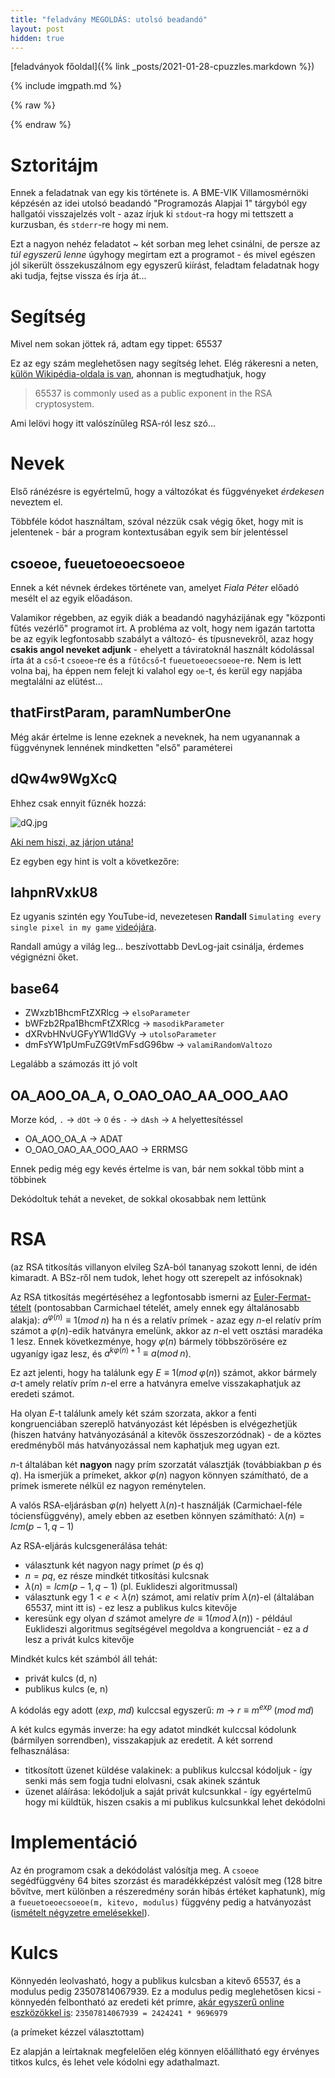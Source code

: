 ```yaml
---
title: "feladvány MEGOLDÁS: utolsó beadandó"
layout: post
hidden: true
---
```


[feladványok főoldal]({% link _posts/2021-01-28-cpuzzles.markdown %})

{% include imgpath.md %}

{% raw %}
<script type="text/x-mathjax-config">
    MathJax.Hub.Config({
      tex2jax: {
        skipTags: ['script', 'noscript', 'style', 'textarea', 'pre'],
        inlineMath: [['$','$']]
      }
    });
  </script>
  <script src="https://cdn.mathjax.org/mathjax/latest/MathJax.js?config=TeX-AMS-MML_HTMLorMML" type="text/javascript"></script> 
{% endraw %}

# Sztoritájm

Ennek a feladatnak van egy kis története is. A BME-VIK Villamosmérnöki képzésén az idei utolsó beadandó "Programozás Alapjai 1" tárgyból egy hallgatói visszajelzés volt - azaz írjuk ki `stdout`-ra hogy mi tettszett a kurzusban, és `stderr`-re hogy mi nem.

Ezt a nagyon nehéz feladatot ~ két sorban meg lehet csinálni, de persze az *túl egyszerű lenne* úgyhogy megírtam ezt a programot - és mivel egészen jól sikerült összekuszálnom egy egyszerű kiírást, feladtam feladatnak hogy aki tudja, fejtse vissza és írja át...

# Segítség

Mivel nem sokan jöttek rá, adtam egy tippet: 65537

Ez az egy szám meglehetősen nagy segítség lehet. Elég rákeresni a neten, [külön Wikipédia-oldala is van](https://en.wikipedia.org/wiki/65,537), ahonnan is megtudhatjuk, hogy
>65537 is commonly used as a public exponent in the RSA cryptosystem.

Ami lelövi hogy itt valószínűleg RSA-ról lesz szó...

# Nevek

Első ránézésre is egyértelmű, hogy a változókat és függvényeket *érdekesen* neveztem el. 

Többféle kódot használtam, szóval nézzük csak végig őket, hogy mit is jelentenek - bár a program kontextusában egyik sem bír jelentéssel

## csoeoe, fueuetoeoecsoeoe

Ennek a két névnek érdekes története van, amelyet *Fiala Péter* előadó mesélt el az egyik előadáson.

Valamikor régebben, az egyik diák a beadandó nagyházijának egy "központi fűtés vezérlő" programot írt. A probléma az volt, hogy nem igazán tartotta be az egyik legfontosabb szabályt a változó- és típusnevekről, azaz hogy **csakis angol neveket adjunk** - ehelyett a táviratoknál használt kódolással írta át a `cső`-t `csoeoe`-re és a `fűtőcső`-t `fueuetoeoecsoeoe`-re. Nem is lett volna baj, ha éppen nem felejt ki valahol egy `oe`-t, és kerül egy napjába megtalálni az elütést...

## thatFirstParam, paramNumberOne
Még akár értelme is lenne ezeknek a neveknek, ha nem ugyanannak a függvénynek lennének mindketten "első" paraméterei

## dQw4w9WgXcQ

Ehhez csak ennyit fűznék hozzá:

![dQ.jpg]({{imgpath}}/dQ.jpg)

[Aki nem hiszi, az járjon utána!](https:///youtube.com/watch?v=dQw4w9WgXcQ)

Ez egyben egy hint is volt a következőre:

## lahpnRVxkU8
Ez ugyanis szintén egy YouTube-id, nevezetesen **Randall** `Simulating every single pixel in my game` [videójára](https://www.youtube.com/watch?v=lahpnRVxkU8).

Randall amúgy a világ leg... beszívottabb DevLog-jait csinálja, érdemes végignézni őket.

## base64

- ZWxzb1BhcmFtZXRlcg -> `elsoParameter`
- bWFzb2Rpa1BhcmFtZXRlcg -> `masodikParameter`
- dXRvbHNvUGFyYW1ldGVy -> `utolsoParameter`
- dmFsYW1pUmFuZG9tVmFsdG96bw -> 
`valamiRandomValtozo`

Legalább a számozás itt jó volt

## OA_AOO_OA_A, O_OAO_OAO_AA_OOO_AAO

Morze kód, `.` -> `dOt` -> `O` és `-` -> `dAsh` -> `A` helyettesítéssel

- OA_AOO_OA_A -> ADAT
- O_OAO_OAO_AA_OOO_AAO -> ERRMSG

Ennek pedig még egy kevés értelme is van, bár nem sokkal több mint a többinek

Dekódoltuk tehát a neveket, de sokkal okosabbak nem lettünk

# RSA

(az RSA titkosítás villanyon elvileg SzA-ból tananyag szokott lenni, de idén kimaradt. A BSz-ről nem tudok, lehet hogy ott szerepelt az infósoknak)

Az RSA titkosítás megértéséhez a legfontosabb ismerni az [Euler-Fermat-tételt](https://en.wikipedia.org/wiki/Euler%27s_theorem) (pontosabban Carmichael tételét, amely ennek egy általánosabb alakja):
$a^{\varphi (n)}\equiv 1 (mod\;n)$ ha n és a relatív prímek - azaz egy $n$-el relatív prím számot a $\varphi(n)$-edik hatványra emelünk, akkor az $n$-el vett osztási maradéka 1 lesz. Ennek következménye, hogy $\varphi(n)$ bármely többszörösére ez ugyanígy igaz lesz, és $a^{k\varphi (n)+1}\equiv a (mod\;n)$. 

Ez azt jelenti, hogy ha találunk egy $E\equiv 1 (mod\;\varphi(n))$ számot, akkor bármely $a$-t amely relatív prím $n$-el erre a hatványra emelve visszakaphatjuk az eredeti számot.

Ha olyan $E$-t találunk amely két szám szorzata, akkor a fenti kongruenciában szereplő hatványozást két lépésben is elvégezhetjük (hiszen hatvány hatványozásánál a kitevők összeszorzódnak) - de a köztes eredményből más hatványozással nem kaphatjuk meg ugyan ezt.

$n$-t általában két **nagyon** nagy prím szorzatát választják (továbbiakban $p$ és $q$). Ha ismerjük a prímeket, akkor $\varphi(n)$ nagyon könnyen számítható, de a prímek ismerete nélkül ez nagyon reménytelen.

A valós RSA-eljárásban $\varphi(n)$ helyett $\lambda(n)$-t használják (Carmichael-féle tóciensfüggvény), amely ebben az esetben könnyen számítható: $\lambda(n)=lcm(p-1, q-1)$

Az RSA-eljárás kulcsgenerálása tehát:
- választunk két nagyon nagy prímet ($p$ és $q$)
- $n=pq$, ez része mindkét titkosítási kulcsnak
- $\lambda(n)=lcm(p-1, q-1)$ (pl. Euklideszi algoritmussal)
- választunk egy $1< e <\lambda(n)$ számot, ami relatív prím $\lambda(n)$-el (általában 65537, mint itt is) - ez lesz a publikus kulcs kitevője
- keresünk egy olyan $d$ számot amelyre $de\equiv 1(mod\;\lambda(n))$ - például Euklideszi algoritmus segítségével megoldva a kongruenciát - ez a $d$ lesz a privát kulcs kitevője

Mindkét kulcs két számból áll tehát:
- privát kulcs (d, n)
- publikus kulcs (e, n)

A kódolás egy adott ($exp$, $md$) kulccsal egyszerű: $m$ -> $r\equiv m^{exp}\;(mod\;md)$

A két kulcs egymás inverze: ha egy adatot mindkét kulccsal kódolunk (bármilyen sorrendben), visszakapjuk az eredetit. A két sorrend felhasználása:
- titkosított üzenet küldése valakinek: a publikus kulccsal kódoljuk - így senki más sem fogja tudni elolvasni, csak akinek szántuk
- üzenet aláírása: lekódoljuk a saját privát kulcsunkkal - így egyértelmű hogy mi küldtük, hiszen csakis a mi publikus kulcsunkkal lehet dekódolni

# Implementáció

Az én programom csak a dekódolást valósítja meg. A `csoeoe` segédfüggvény 64 bites szorzást és maradékképzést valósít meg (128 bitre bővítve, mert különben a részeredmény során hibás értéket kaphatunk), míg a `fueuetoeoecsoeoe(m, kitevo, modulus)` függvény pedig a hatványozást ([ismételt négyzetre emelésekkel](https://en.wikipedia.org/wiki/Exponentiation_by_squaring)).

# Kulcs

Könnyedén leolvasható, hogy a publikus kulcsban a kitevő 65537, és a modulus pedig 23507814067939. Ez a modulus pedig meglehetősen kicsi - könnyedén felbontható az eredeti két prímre, [akár egyszerű online eszközökkel is](https://www.numberempire.com/numberfactorizer.php?number=23507814067939&_p1=2193): `23507814067939 = 2424241 * 9696979`

(a prímeket kézzel választottam)

Ez alapján a leírtaknak megfelelően elég könnyen előállítható egy érvényes titkos kulcs, és lehet vele kódolni egy adathalmazt.